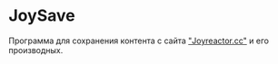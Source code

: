 # JoySave

Программа для сохранения контента с сайта ["Joyreactor.cc"](https://joyreactor.cc) и его производных. 
